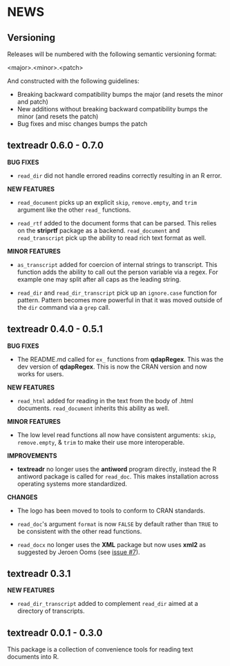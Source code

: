 NEWS
====

Versioning
----------

Releases will be numbered with the following semantic versioning format:

&lt;major&gt;.&lt;minor&gt;.&lt;patch&gt;

And constructed with the following guidelines:

* Breaking backward compatibility bumps the major (and resets the minor
  and patch)
* New additions without breaking backward compatibility bumps the minor
  (and resets the patch)
* Bug fixes and misc changes bumps the patch



textreadr 0.6.0 - 0.7.0
----------------------------------------------------------------

**BUG FIXES**

* `read_dir` did not handle errored readins correctly resulting in an R error.

**NEW FEATURES**

* `read_document` picks up an explicit `skip`, `remove.empty`, and `trim`
  argument like the other `read_` functions.

* `read_rtf` added to the document forms that can be parsed.  This relies on the
  **striprtf** package as a backend.  `read_document` and `read_transcript` pick
  up the ability to read rich text format as well.

**MINOR FEATURES**

* `as_transcript` added for coercion of internal strings to transcript.  This
  function adds the ability to call out the person variable via a regex.  For
  example one may split after all caps as the leading string.

* `read_dir` and `read_dir_transcript` pick up an `ignore.case` function for pattern.
  Pattern becomes more powerful in that it was moved outside of the `dir` command
  via a `grep` call.



textreadr 0.4.0 - 0.5.1
----------------------------------------------------------------

**BUG FIXES**

* The README.md called for `ex_` functions from **qdapRegex**.  This was the dev
  version of **qdapRegex**.  This is now the CRAN version and now works for users.

**NEW FEATURES**

* `read_html` added for reading in the text from the body of .html documents.
  `read_document` inherits this ability as well.

**MINOR FEATURES**

* The low level read functions all now have consistent arguments: `skip`,
  `remove.empty`, & `trim` to make their use more interoperable.

**IMPROVEMENTS**

* **textreadr** no longer uses the **antiword** program directly, instead the
  R antiword package is called for `read_doc`.  This makes installation across
  operating systems more standardized.

**CHANGES**

* The logo has been moved to tools to conform to CRAN standards.

* `read_doc`'s argument `format` is now `FALSE` by default rather than `TRUE` to
  be consistent with the other read functions.

* `read_docx` no longer uses the **XML** package but now uses **xml2** as
  suggested by Jeroen Ooms (see <a href="https://github.com/trinker/textreadr/issues/7">issue #7</a>).



textreadr 0.3.1
----------------------------------------------------------------

**NEW FEATURES**

* `read_dir_transcript` added to complement `read_dir` aimed at a directory of
  transcripts.



textreadr 0.0.1 - 0.3.0
----------------------------------------------------------------

This package is a  collection of convenience tools for reading text documents
into R.